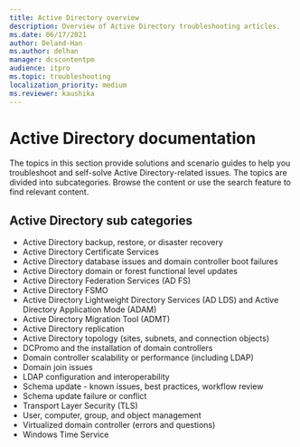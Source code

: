 ```yaml
---
title: Active Directory overview
description: Overview of Active Directory troubleshooting articles.
ms.date: 06/17/2021
author: Deland-Han
ms.author: delhan
manager: dcscontentpm
audience: itpro
ms.topic: troubleshooting
localization_priority: medium
ms.reviewer: kaushika
---
```

# Active Directory documentation

The topics in this section provide solutions and scenario guides to help you troubleshoot and self-solve Active Directory-related issues. The topics are divided into subcategories. Browse the content or use the search feature to find relevant content.

## Active Directory sub categories

- Active Directory backup, restore, or disaster recovery
- Active Directory Certificate Services
- Active Directory database issues and domain controller boot failures
- Active Directory domain or forest functional level updates
- Active Directory Federation Services (AD FS)
- Active Directory FSMO
- Active Directory Lightweight Directory Services (AD LDS) and Active Directory Application Mode (ADAM)
- Active Directory Migration Tool (ADMT)
- Active Directory replication
- Active Directory topology (sites, subnets, and connection objects)
- DCPromo and the installation of domain controllers
- Domain controller scalability or performance (including LDAP)
- Domain join issues
- LDAP configuration and interoperability
- Schema update - known issues, best practices, workflow review
- Schema update failure or conflict
- Transport Layer Security (TLS)
- User, computer, group, and object management
- Virtualized domain controller (errors and questions)
- Windows Time Service
